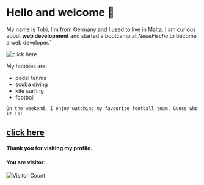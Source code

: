 # Hello and welcome 🙌

My name is Tobi, I'm from Germany and I used to live in Malta. I am curious about **web development** and started a bootcamp at _NeueFische_ to become a web developer.`

![click here](https://media.giphy.com/media/sITRGriEEEnL2/giphy.gif?cid=ecf05e47m5s7hxlzzxg8xx4se9bnadevxl0m6112qi4xda7k&rid=giphy.gif&ct=g)

My hobbies are:

- padel tennis 
- scuba diving
- kite surfing
- football

`On the weekend, I enjoy watching my favourite football team. Guess who it is:`

## [click here](https://media.giphy.com/media/VGbGAxgDHpk0kWuNso/giphy.gif?cid=ecf05e47oky1h1jr9pv0w9cdyyx7i5zmmpma9nnvnn1l9ko5&rid=giphy.gif&ct=g)



#### Thank you for visiting my profile. 

#### You are visitor: 
![Visitor Count](https://profile-counter.glitch.me/{sirtobiwan}/count.svg)

